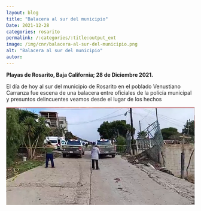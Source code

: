 ```yaml
---
layout: blog
title: "Balacera al sur del municipio"
Date: 2021-12-28
categories: rosarito
permalink: /:categories/:title:output_ext
image: /img/cnr/balacera-al-sur-del-municipio.png
alt: "Balacera al sur del municipio"
autor:
---
```


**Playas de Rosarito, Baja California; 28 de Diciembre 2021.** 

El día de hoy al sur del municipio de Rosarito en el poblado Venustiano Carranza fue escena de una balacera entre oficiales de la policía municipal y presuntos delincuentes veamos desde el lugar de los hechos

<div id="carouselExampleSlidesOnly" class="carousel slide" data-ride="carousel">
  <div class="carousel-inner">
    <div class="carousel-item active">
       <img class="d-block w-100" src="/img/cnr/balacera-al-sur-del-municipio.png" loading="lazy"  alt="Balacera al sur del municipio">
    </div>
  </div>
</div>
